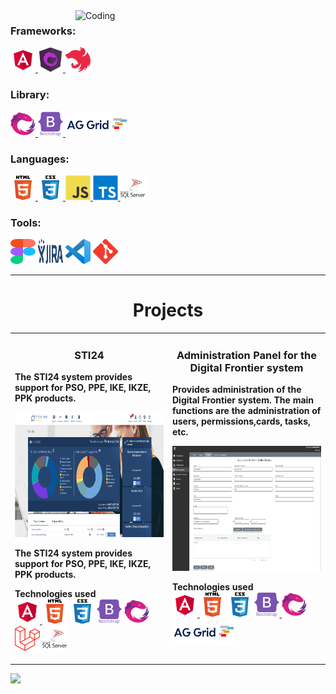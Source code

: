    
<img align="right" alt="Coding" width="400" src="https://qph.fs.quoracdn.net/main-qimg-fa7b4bdc3b2f73e749e5c2c646d4ae13">  

<h3 align="left">Frameworks:</h3>
<p align="left"> 
<a href="https://angular.io" target="_blank" rel="noreferrer"> 
	<img src="./images/logo/angular.svg" alt="Angular" width="40" height="40"/> 
</a>  
<a href="https://ngrx.io" target="_blank" rel="noreferrer"> 
	<img src="./images/logo/ngrx.svg" alt="NgRx" width="40" height="40"/> 
</a>

<a href="https://nestjs.com/" target="_blank" rel="noreferrer">
	<img src="./images/logo/nestjs-icon.svg" alt="NestJS" width="40" height="40"/> 
</a>

<h3 align="left">Library:</h3>   
<a href="https://rxjs.dev/" target="_blank" rel="noreferrer"> 
	<img src="./images/logo/rxjs.svg" alt="RxJS" width="40" height="40"/> 
</a>

<a href="https://getbootstrap.com" target="_blank" rel="noreferrer"> 
	<img src="./images/logo/bootstrap-plain-wordmark.svg" alt="Bootstrap" width="40" height="40"/>
</a>
<a href="https://www.ag-grid.com/" target="_blank" rel="noreferrer"> 
	<img src="./images/logo/ag-grid-logo.png" alt="AG Grid" width="100" height="40"/>
</a>


<h3 align="left">Languages:</h3>  

<a href="https://www.w3.org/html/" target="_blank" rel="noreferrer"> 
<img src="./images/logo/html5-original-wordmark.svg" alt="html5" width="40" height="40"/> </a>
 
<a href="https://www.w3schools.com/css/" target="_blank" rel="noreferrer"> 
<img src="./images/logo/css3-original-wordmark.svg" alt="CSS3" width="40" height="40"/> </a> 
 
<a href="https://developer.mozilla.org/en-US/docs/Web/JavaScript" target="_blank" rel="noreferrer"> 
<img src="./images/logo/javascript-original.svg" alt="JavaScript" width="40" height="40"/> </a> 
  
<a href="https://www.typescriptlang.org/" target="_blank" rel="noreferrer"> 
<img src="./images/logo/typescript-original.svg" alt="TypeScript" width="40" height="40"/> </a>
<a href="https://learn.microsoft.com/pl-pl/training/paths/program-transact-sql/" target="_blank" rel="noreferrer"> 
<img src="./images/logo/microsoft-sql-server-logo-svgrepo-com.svg" alt="T-SQL" width="40" height="40"/></a>
 
<h3 align="left">Tools:</h3>  
 
<a href="https://www.figma.com/" target="_blank" rel="noreferrer"> 
<img src="./images/logo/figma-logo.png" alt="Figma" width="40" height="40"/></a>
<a href="https://www.figma.com/" target="_blank" rel="noreferrer">
<img src="./images/logo/Jira_Logo.svg" alt="JIRA" width="40" height="40"/></a>
<a href="https://code.visualstudio.com/" target="_blank" rel="noreferrer">
<img src="./images/logo/Visual_Studio_Code.png" alt = "Visual Studio Code" width="40" height="40"></a>
<a href="https://git-scm.com/" target="_blank" rel="noreferrer">
<img src="./images/logo/git-scm-icon.svg" alt="GIT" width="40" height="40"></a>
</p>
 
<hr>
<h1 align="center">Projects</h1> 
<table>
	<tr> 
		<td width="50%" valign="top">
			<h3 align="center">STI24</h3>
			<p><strong>The STI24 system provides support for PSO, PPE, IKE, IKZE, PPK products. </strong></p>
		 <a href="https://photos.google.com/album/AF1QipPGfO8QU4GrzA5KjEMCKYGUXojIjSgATAlooo_x/photo/AF1QipP0PfrUXPdB9r_nNTtiYkoU-uQlfeEAAhyK2Y2e" target="_blank" rel="noreferrer">
		 <img src="./images/STI24/sti24-portfel.png" width="100%" height="200"  alt="STI24"/>
		 </a>
		 <p><strong>The STI24 system provides support for PSO, PPE, IKE, IKZE, PPK products. </strong></p>
		 <p align="left">
		 <strong> Technologies used </strong>
		 <br/>
		 <a href="https://angular.io" target="_blank" rel="noreferrer">
		 <img src="./images/logo/angular.svg" alt="Angular" width="40" height="40"/>
		 </a>
		 <a href="https://www.w3.org/html/" target="_blank" rel="noreferrer"> <img src="./images/logo/html5-original-wordmark.svg" alt="HTML5" width="40" height="40"/></a>
		 <a href="https://www.w3schools.com/css/" target="_blank" rel="noreferrer"> <img src="./images/logo/css3-original-wordmark.svg" alt="CSS3" width="40" height="40"/></a>
		 <a href="https://getbootstrap.com" target="_blank" rel="noreferrer"> <img src="./images/logo/bootstrap-plain-wordmark.svg" alt="Bootstrap" width="40" height="40"/></a>
		 <a href="https://rxjs.dev/" target="_blank" rel="noreferrer"><img src="./images/logo/rxjs.svg" alt="RxJS" width="40" height="40"/></a>
		 <a href="https://laravel.com/" target="_blank" rel="noreferrer"> <img src="./images/logo/laravel.svg" alt="Laravel" width="40" height="40"/></a>
		 <a href="https://learn.microsoft.com/pl-pl/training/paths/program-transact-sql/" target="_blank" rel="noreferrer"><img src="./images/logo/microsoft-sql-server-logo-svgrepo-com.svg" alt="T-SQL" width="40" height="40"/></a>
		 </p>
		</td>
		<td width="50%" valign="top">
			<h3 align="center">Administration Panel for the Digital Frontier system</h3>
		<p><strong>Provides administration of the Digital Frontier system. 
		 The main functions are the administration of users, 
		 permissions,cards, tasks, etc.</strong></p>
		 <a href="https://photos.google.com/share/AF1QipOGduk6zKNQCrVEN-WvtGkOaokt1zc61erpeYf7wUtpBUAo9dad3bi1bbWH4FeL0A/photo/AF1QipPmflskEyAAQIEIypDB09Vhe_nbsuu0Shr887eO?key=cDh1bXZzTmVCcWdYTFM1YTVDSjZsRVlRVjRESlhn" target="_blank" rel="noreferrer">
		 <img src="./images/Panel-Administracyjny/karta-uprawnien.png" width="100%" height="200" alt="Panel Administracyjny"/>
		 </a>
		 <p align="left">
		 <strong> Technologies used </strong>
		 <br/>
		 <a href="https://angular.io" target="_blank" rel="noreferrer">
		 <img src="./images/logo/angular.svg" alt="Angular" width="40" height="40"/>
		 </a>
		 <a href="https://www.w3.org/html/" target="_blank" rel="noreferrer"><img src="./images/logo/html5-original-wordmark.svg" alt="html5" width="40" height="40"/></a>
		 <a href="https://www.w3schools.com/css/" target="_blank" rel="noreferrer"><img src="./images/logo/css3-original-wordmark.svg" alt="css3" width="40" height="40"/></a>
		 <a href="https://getbootstrap.com" target="_blank" rel="noreferrer"><img src="./images/logo/bootstrap-plain-wordmark.svg" alt="bootstrap 5" width="40" height="40"/> </a>
		 <a href="https://rxjs.dev/" target="_blank" rel="noreferrer"><img src="./images/logo/rxjs.svg" alt="RxJS" width="40" height="40"/></a>
		 <a href="https://www.ag-grid.com/" target="_blank" rel="noreferrer"><img src="./images/logo/ag-grid-logo.png" alt="AG Grid" width="100" height="40"/></a>
		</p> 
		</td>		
	</tr>
</table>
  
 
![](https://komarev.com/ghpvc/?username=KasiaKasia&style=for-the-badge)